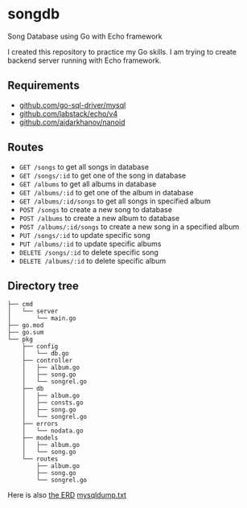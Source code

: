 # songdb
Song Database using Go with Echo framework

I created this repository to practice my Go skills. 
I am trying to create backend server running with Echo framework.

## Requirements
* [github.com/go-sql-driver/mysql](https://pkg.go.dev/github.com/go-sql-driver/mysql)
* [github.com/labstack/echo/v4](https://echo.labstack.com/)
* [github.com/aidarkhanov/nanoid](https://github.com/aidarkhanov/nanoid)

## Routes
* `GET /songs` to get all songs in database
* `GET /songs/:id` to get one of the song in database
* `GET /albums` to get all albums in database
* `GET /albums/:id` to get one of the album in database
* `GET /albums/:id/songs` to get all songs in specified album
* `POST /songs` to create a new song to database
* `POST /albums` to create a new album to database
* `POST /albums/:id/songs` to create a new song in a specified album
* `PUT /songs/:id` to update specific song
* `PUT /albums/:id` to update specific albums
* `DELETE /songs/:id` to delete specific song
* `DELETE /albums/:id` to delete specific album

## Directory tree
```
├── cmd
│   └── server
│       └── main.go
├── go.mod
├── go.sum
└── pkg
    ├── config
    │   └── db.go
    ├── controller
    │   ├── album.go
    │   ├── song.go
    │   └── songrel.go
    ├── db
    │   ├── album.go
    │   ├── consts.go
    │   ├── song.go
    │   └── songrel.go
    ├── errors
    │   └── nodata.go
    ├── models
    │   ├── album.go
    │   └── song.go
    └── routes
        ├── album.go
        ├── song.go
        └── songrel.go
```

Here is also [the ERD](https://user-images.githubusercontent.com/73155095/236813865-0c89bce1-940a-4cd9-83c1-402849972b88.png)
[mysqldump.txt](https://github.com/dibalikpohon/songdb/files/11420669/mysqldump.txt)
